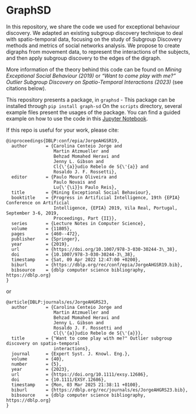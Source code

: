 # GraphSD
In this repository, we share the code we used for exceptional behaviour discovery.
We adapted an existing subgroup discovery technique to deal with spatio-temporal data, focusing on the study of Subgroup Discovery methods and metrics of social networks analysis. We propose to create digraphs from movement data, to represent the interactions of the subjects, and then apply subgroup discovery to the edges of the digraph. 

More information of the theory behind this code can be found on *Mining Exceptional Social Behaviour (2019)* or *“Want to come play with me?” Outlier Subgroup Discovery on Spatio-Temporal Interactions (2023)* (see citations below).

This repository presents a package, in ``graphsd`` - This package can be installed through ``pip install graph-sd``
On the ``scripts`` directory, several example files present the usages of the package. You can find a guided example on how to use the code in this  [Jupyter Notebook](example.ipynb).



If this repo is useful for your work, please cite:

```
@inproceedings{DBLP:conf/epia/JorgeAHGSR19,
  author       = {Carolina Centeio Jorge and
                  Martin Atzmueller and
                  Behzad Momahed Heravi and
                  Jenny L. Gibson and
                  Cl{\'{a}}udio Rebelo de S{\'{a}} and
                  Rosaldo J. F. Rossetti},
  editor       = {Paulo Moura Oliveira and
                  Paulo Novais and
                  Lu{\'{\i}}s Paulo Reis},
  title        = {Mining Exceptional Social Behaviour},
  booktitle    = {Progress in Artificial Intelligence, 19th {EPIA} Conference on Artificial
                  Intelligence, {EPIA} 2019, Vila Real, Portugal, September 3-6, 2019,
                  Proceedings, Part {II}},
  series       = {Lecture Notes in Computer Science},
  volume       = {11805},
  pages        = {460--472},
  publisher    = {Springer},
  year         = {2019},
  url          = {https://doi.org/10.1007/978-3-030-30244-3\_38},
  doi          = {10.1007/978-3-030-30244-3\_38},
  timestamp    = {Sat, 09 Apr 2022 12:47:00 +0200},
  biburl       = {https://dblp.org/rec/conf/epia/JorgeAHGSR19.bib},
  bibsource    = {dblp computer science bibliography, https://dblp.org}
}
```

or


```
@article{DBLP:journals/es/JorgeAHGRS23,
  author       = {Carolina Centeio Jorge and
                  Martin Atzmueller and
                  Behzad Momahed Heravi and
                  Jenny L. Gibson and
                  Rosaldo J. F. Rossetti and
                  Cl{\'{a}}udio Rebelo de S{\'{a}}},
  title        = {"Want to come play with me?" Outlier subgroup discovery on spatio-temporal
                  interactions},
  journal      = {Expert Syst. J. Knowl. Eng.},
  volume       = {40},
  number       = {5},
  year         = {2023},
  url          = {https://doi.org/10.1111/exsy.12686},
  doi          = {10.1111/EXSY.12686},
  timestamp    = {Mon, 03 Mar 2025 21:38:11 +0100},
  biburl       = {https://dblp.org/rec/journals/es/JorgeAHGRS23.bib},
  bibsource    = {dblp computer science bibliography, https://dblp.org}
}
```

